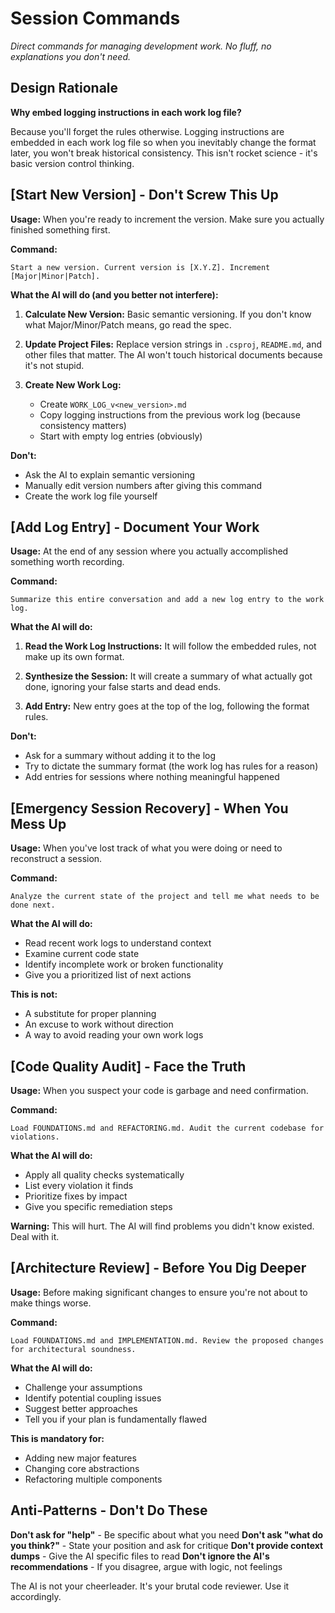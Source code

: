 ﻿# Session Commands

*Direct commands for managing development work. No fluff, no explanations you don't need.*

## Design Rationale

**Why embed logging instructions in each work log file?**

Because you'll forget the rules otherwise. Logging instructions are embedded in each work log file so when you inevitably change the format later, you won't break historical consistency. This isn't rocket science - it's basic version control thinking.

## [Start New Version] - Don't Screw This Up

**Usage:** When you're ready to increment the version. Make sure you actually finished something first.

**Command:**
```
Start a new version. Current version is [X.Y.Z]. Increment [Major|Minor|Patch].
```

**What the AI will do (and you better not interfere):**

1. **Calculate New Version:** Basic semantic versioning. If you don't know what Major/Minor/Patch means, go read the spec.

2. **Update Project Files:** Replace version strings in `.csproj`, `README.md`, and other files that matter. The AI won't touch historical documents because it's not stupid.

3. **Create New Work Log:**
   - Create `WORK_LOG_v<new_version>.md`
   - Copy logging instructions from the previous work log (because consistency matters)
   - Start with empty log entries (obviously)

**Don't:**
- Ask the AI to explain semantic versioning
- Manually edit version numbers after giving this command
- Create the work log file yourself

## [Add Log Entry] - Document Your Work

**Usage:** At the end of any session where you actually accomplished something worth recording.

**Command:**
```
Summarize this entire conversation and add a new log entry to the work log.
```

**What the AI will do:**

1. **Read the Work Log Instructions:** It will follow the embedded rules, not make up its own format.

2. **Synthesize the Session:** It will create a summary of what actually got done, ignoring your false starts and dead ends.

3. **Add Entry:** New entry goes at the top of the log, following the format rules.

**Don't:**
- Ask for a summary without adding it to the log
- Try to dictate the summary format (the work log has rules for a reason)
- Add entries for sessions where nothing meaningful happened

## [Emergency Session Recovery] - When You Mess Up

**Usage:** When you've lost track of what you were doing or need to reconstruct a session.

**Command:**
```
Analyze the current state of the project and tell me what needs to be done next.
```

**What the AI will do:**
- Read recent work logs to understand context
- Examine current code state
- Identify incomplete work or broken functionality
- Give you a prioritized list of next actions

**This is not:**
- A substitute for proper planning
- An excuse to work without direction
- A way to avoid reading your own work logs

## [Code Quality Audit] - Face the Truth

**Usage:** When you suspect your code is garbage and need confirmation.

**Command:**
```
Load FOUNDATIONS.md and REFACTORING.md. Audit the current codebase for violations.
```

**What the AI will do:**
- Apply all quality checks systematically
- List every violation it finds
- Prioritize fixes by impact
- Give you specific remediation steps

**Warning:** This will hurt. The AI will find problems you didn't know existed. Deal with it.

## [Architecture Review] - Before You Dig Deeper

**Usage:** Before making significant changes to ensure you're not about to make things worse.

**Command:**
```
Load FOUNDATIONS.md and IMPLEMENTATION.md. Review the proposed changes for architectural soundness.
```

**What the AI will do:**
- Challenge your assumptions
- Identify potential coupling issues
- Suggest better approaches
- Tell you if your plan is fundamentally flawed

**This is mandatory for:**
- Adding new major features
- Changing core abstractions
- Refactoring multiple components

## Anti-Patterns - Don't Do These

**Don't ask for "help"** - Be specific about what you need
**Don't ask "what do you think?"** - State your position and ask for critique
**Don't provide context dumps** - Give the AI specific files to read
**Don't ignore the AI's recommendations** - If you disagree, argue with logic, not feelings

The AI is not your cheerleader. It's your brutal code reviewer. Use it accordingly.